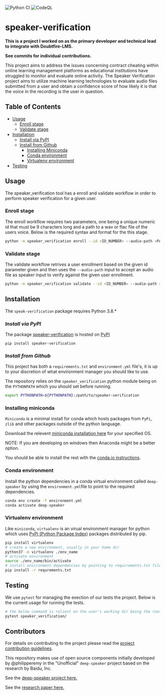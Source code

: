 ![Python CI](https://github.com/OnTrack-UG-Squad/speech_verification_public/workflows/Python%20CI/badge.svg)
![CodeQL](https://github.com/OnTrack-UG-Squad/speech_verification_public/workflows/CodeQL/badge.svg)

# speaker-verification

**This is a project I worked on as the primary developer and technical lead to integrate with Doubtfire-LMS.**

**See commits for individual contributions.**

This project aims to address the issues concerning contract cheating within online learning management platforms as educational institutions have struggled to monitor and evaluate online activity.
The Speaker Verification project aims to utilize machine learning technologies to evaluate audio files submitted from a user and obtain a confidence score of how likely it is that the voice in the recording is the user in question.

## Table of Contents


* [Usage](#usage)
    - [Enroll stage](#enroll-stage)
    - [Validate stage](#validate-stage)
* [Installation](#installation)
    - [Install via PyPI](#install-via-pypi)
    - [Install from Github](#install-from-github)
        - [Installing Miniconda](#installing-miniconda)
        - [Conda environment](#conda-environment)
        - [Virtualenv environment](#virtualenv-environment)
* [Testing](#testing)


## Usage

The speaker_verification tool has a enroll and validate workflow in order to perform speaker verification for a given user.

### Enroll stage

The enroll workflow requires two parameters, one being a unique numeric id that must be 9 characters long and a path to a wav or flac file of the users voice. Below is the required syntax and format for the this stage.

```bash
python -m speaker_verification enroll --id <ID_NUMBER> --audio-path <PATH/TO/FILE>
```

### Validate stage

The validate workflow retrives a user enrollment based on the given id parameter given and then uses the `--audio-path` input to accept an audio file as speaker input to verify against the given user enrollment.

```bash
python -m speaker_verification validate --id <ID_NUMBER> --audio-path <PATH/TO/FILE>
```

## Installation

The `speak-verification` package requires Python 3.8.* 

### _Install via PyPI_

The package [speaker-verification](https://pypi.org/project/speaker-verification/) is hosted on [PyPI](https://pypi.org/)

```
pip install speaker-verification
```

### _Install from Github_

This project has both a `requirements.txt` and `environment.yml` file's, it is up to your discretion of what environment manager you should like to use.

The repository relies on the `speaker_verification` python module being on the `PYTHONPATH` which you should set before running.

```bash
export PYTHONPATH=${PYTHONPATH}:/path/to/speaker-verification
```

### Installing miniconda

`Miniconda` is a minimal install for conda which hosts packages from `PyPi`, `zlib` and other packages outside of the python language.

Download the relevent [miniconda installation here](https://docs.conda.io/en/latest/miniconda.html#linux-installers) for     your specified OS.

NOTE: If you are developing on windows then Anaconda might be a better option.

You should be able to install the rest with the [conda.io instructions](https://conda.io/projects/conda/en/latest/user-guide/install/linux.html).

### Conda environment

Install the python dependencies in a conda virtual environment called `deep-speaker` by using the `environment.yml`file to point to the required dependencies.
 
```bash
conda env create -f environment.yml
conda activate deep-speaker
```

### Virtualenv environment

Like `miniconda`, `virtualenv` is an virual environment manager for python which uses [PyPi (Python Package Index)](https://pypi.org/) packages distributed by pip.

```bash
pip install virtualenv
# create a new environment, usually in your home dir
python37 -m virtualenv ./env_name
# activate environment
source ./env_name/bin/activate
# install environment dependencies by pointing to requirements.txt file
pip install -r requrements.txt
```

## Testing

We use `pytest` for managing the exection of our tests the project. Below is the current usage for running the tests.

```bash
# the below command is relient on the user's working dir being the root of the project.
pytest speaker_verification/
```

## Contributors

For details on contributing to the project please read the [project contribution guidelines](.github/CONTRIBUTING.md).

This repository makes use of open source components initially developed by @philipperemy in the "Unofficial" `deep-speaker` project based on the research by Baidu, Inc. 

See the [deep-speaker project here.](https://github.com/philipperemy/deep-speaker)

See the [research paper here.](https://arxiv.org/pdf/1705.02304.pdf)
